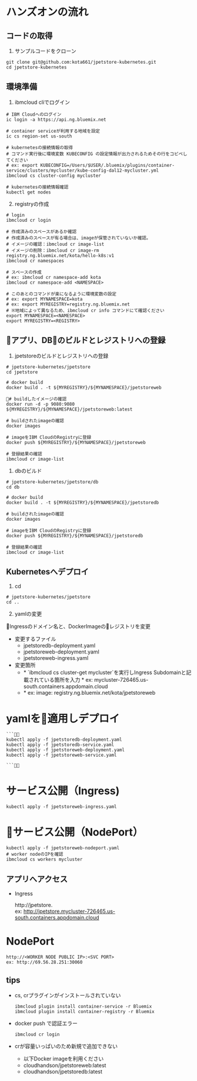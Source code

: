 # ハンズオンの流れ

## コードの取得
1. サンプルコードをクローン
  
  ```
  git clone git@github.com:kota661/jpetstore-kubernetes.git
  cd jpetstore-kubernetes
  ```

## 環境準備
1. ibmcloud cliでログイン

  ```
  # IBM Cloudへのログイン
  ic login -a https://api.ng.bluemix.net

  # container serviceが利用する地域を設定
  ic cs region-set us-south

  # kubernetesの接続情報の取得
  # コマンド実行後に環境変数 KUBECONFIG の設定情報が出力されるためその行をコピペしてください
  # ex: export KUBECONFIG=/Users/$USER/.bluemix/plugins/container-service/clusters/mycluster/kube-config-dal12-mycluster.yml
  ibmcloud cs cluster-config mycluster

  # kubernetesの接続情報確認
  kubectl get nodes
  ```

2. registryの作成

  ```
  # login
  ibmcloud cr login

  # 作成済みのスペースがあるか確認
  # 作成済みのスペースが有る場合は、imageが保管されていないか確認。
  # イメージの確認：ibmcloud cr image-list
  # イメージの削除：ibmcloud cr image-rm registry.ng.bluemix.net/kota/hello-k8s:v1
  ibmcloud cr namespaces

  # スペースの作成
  # ex: ibmcloud cr namespace-add kota
  ibmcloud cr namespace-add <NAMESPACE>

  # このあとのコマンドが楽になるように環境変数の設定
  # ex: export MYNAMESPACE=kota
  # ex: export MYREGISTRY=registry.ng.bluemix.net
  # ※地域によって異なるため、ibmcloud cr info コマンドにて確認ください
  export MYNAMESPACE=<NAMESPACE>
  export MYREGISTRY=<REGISTRY>
  ```

## アプリ、DBのビルドとレジストリへの登録
1. jpetstoreのビルドとレジストリへの登録

  ```
  # jpetstore-kubernetes/jpetstore
  cd jpetstore

  # docker build
  docker build . -t ${MYREGISTRY}/${MYNAMESPACE}/jpetstoreweb

  # buildしたイメージの確認
  docker run -d -p 9080:9080 ${MYREGISTRY}/${MYNAMESPACE}/jpetstoreweb:latest

  # buildされたimageの確認
  docker images

  # imageをIBM CloudのRegistryに登録
  docker push ${MYREGISTRY}/${MYNAMESPACE}/jpetstoreweb

  # 登録結果の確認
  ibmcloud cr image-list
  ```

1. dbのビルド
  ```
  # jpetstore-kubernetes/jpetstore/db
  cd db

  # docker build
  docker build . -t ${MYREGISTRY}/${MYNAMESPACE}/jpetstoredb

  # buildされたimageの確認
  docker images

  # imageをIBM CloudのRegistryに登録
  docker push ${MYREGISTRY}/${MYNAMESPACE}/jpetstoredb

  # 登録結果の確認
  ibmcloud cr image-list
  ```


## Kubernetesへデプロイ

1. cd 
  ```
  # jpetstore-kubernetes/jpetstore
  cd ..
  ```

2. yamlの変更

  Ingressのドメイン名と、DockerImageのレジストリを変更
  * 変更するファイル
    - jpetstoredb-deployment.yaml
    - jpetstoreweb-deployment.yaml
    - jpetstoreweb-ingress.yaml
  * 変更箇所
    * <CLUSTER DOMAIN>
      * `ibmcloud cs cluster-get mycluster`を実行しIngress Subdomainと記載されている箇所を入力
      * ex: mycluster-726465.us-south.containers.appdomain.cloud
    * <REGISTRY NAMESPACE>
      * ex: image: registry.ng.bluemix.net/kota/jpetstoreweb

  # yamlを適用しデプロイ

    ```
    kubectl apply -f jpetstoredb-deployment.yaml
    kubectl apply -f jpetstoredb-service.yaml
    kubectl apply -f jpetstoreweb-deployment.yaml
    kubectl apply -f jpetstoreweb-service.yaml
    
    ```
  
  # サービス公開（Ingress)
  ```
  kubectl apply -f jpetstoreweb-ingress.yaml
  ```
  
  # サービス公開（NodePort）
  ```
  kubectl apply -f jpetstoreweb-nodeport.yaml
  # worker nodeのIPを確認
  ibmcloud cs workers mycluster
  ```

## アプリへアクセス

  * Ingress
  
    http://jpetstore.<CLUSTER DOMAIN>  
    ex: http://jpetstore.mycluster-726465.us-south.containers.appdomain.cloud


  # NodePort
    
    http://<WORKER NODE PUBLIC IP>:<SVC PORT>  
    ex: http://69.56.28.251:30060


## tips
* cs, crプラグインがインストールされていない
  
  ```
  ibmcloud plugin install container-service -r Bluemix
  ibmcloud plugin install container-registry -r Bluemix
  ```

* docker push で認証エラー
  
  `ibmcloud cr login`

* crが容量いっぱいのため新規で追加できない
  * 以下Docker imageを利用ください
  * cloudhandson/jpetstoreweb:latest
  * cloudhandson/jpetstoredb:latest